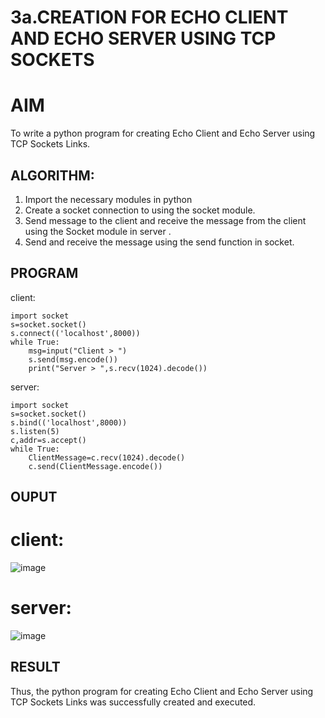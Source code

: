 # 3a.CREATION FOR ECHO CLIENT AND ECHO SERVER USING TCP SOCKETS
# AIM
To write a python program for creating Echo Client and Echo Server using TCP
Sockets Links.
## ALGORITHM:
1. Import the necessary modules in python
2. Create a socket connection to using the socket module.
3. Send message to the client and receive the message from the client using the Socket module in
 server .
4. Send and receive the message using the send function in socket.
## PROGRAM
client:
~~~
import socket 
s=socket.socket() 
s.connect(('localhost',8000)) 
while True: 
    msg=input("Client > ") 
    s.send(msg.encode()) 
    print("Server > ",s.recv(1024).decode())
~~~
server:
~~~
import socket 
s=socket.socket() 
s.bind(('localhost',8000)) 
s.listen(5) 
c,addr=s.accept() 
while True: 
    ClientMessage=c.recv(1024).decode() 
    c.send(ClientMessage.encode())
~~~~
## OUPUT
# client:
![image](https://github.com/user-attachments/assets/5954bc8f-bd50-4b1f-ba4e-586fc5017085)
# server:
![image](https://github.com/user-attachments/assets/b5b84d68-27df-4d45-866f-1a538da62be5)


## RESULT
Thus, the python program for creating Echo Client and Echo Server using TCP Sockets Links 
was successfully created and executed.
